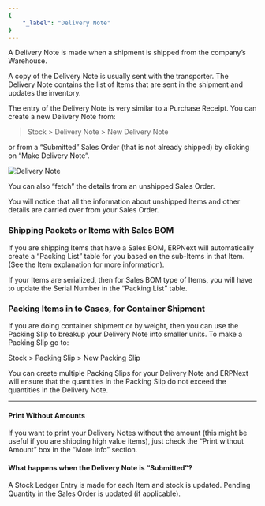 ```yaml
---
{
	"_label": "Delivery Note"
}
---
```

A Delivery Note is made when a shipment is shipped from the company’s Warehouse. 

A copy of the Delivery Note is usually sent with the transporter. The Delivery Note contains the list of Items that are sent in the shipment and updates the inventory.

The entry of the Delivery Note is very similar to a Purchase Receipt. You can create a new Delivery Note from:

> Stock > Delivery Note > New Delivery Note

or from a “Submitted” Sales Order (that is not already shipped) by clicking on “Make Delivery Note”.




![Delivery Note](img/delivery-note.png)






You can also “fetch” the details from an unshipped Sales Order. 

You will notice that all the information about unshipped Items and other details are carried over from your Sales Order.

### Shipping Packets or Items with Sales BOM

If you are shipping Items that have a Sales BOM, ERPNext will automatically create a “Packing List” table for you based on the sub-Items in that Item. (See the Item explanation for more information).

If your Items are serialized, then for Sales BOM type of Items, you will have to update the Serial Number in the “Packing List” table.

### Packing Items in to Cases, for Container Shipment

If you are doing container shipment or by weight, then you can use the Packing Slip to breakup your Delivery Note into smaller units. To make a Packing Slip go to:

Stock > Packing Slip > New Packing Slip

You can create multiple Packing Slips for your Delivery Note and ERPNext will ensure that the quantities in the Packing Slip do not exceed the quantities in the Delivery Note.

---

#### Print Without Amounts

If you want to print your Delivery Notes without the amount (this might be useful if you are shipping high value items), just check the “Print without Amount” box in the “More Info” section.

#### What happens when the Delivery Note is “Submitted”?

A Stock Ledger Entry is made for each Item and stock is updated.
Pending Quantity in the Sales Order is updated (if applicable).
